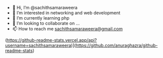 - 👋 Hi, I’m @sachithsamaraweera
- 👀 I’m interested in networking and web development
- 🌱 I’m currently learning php
- 💞️ I’m looking to collaborate on ...
- 📫 How to reach me sachithsamaraweera@gmail.com

(https://github-readme-stats.vercel.app/api?username=sachithsamaraweera)](https://github.com/anuraghazra/github-readme-stats)

<!---
sachithsamaraweera/sachithsamaraweera is a ✨ special ✨ repository because its `README.md` (this file) appears on your GitHub profile.
You can click the Preview link to take a look at your changes.
--->
